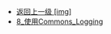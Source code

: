 - [返回上一级 [img]](后端/JavaNote/2_Java(书栈)/4_异常处理/img/)
- [8_使用Commons_Logging](后端/JavaNote/2_Java(书栈)/4_异常处理/img/8_使用Commons_Logging/)
